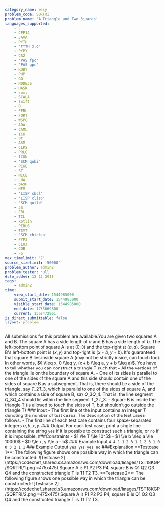 ```yaml
---
category_name: easy
problem_code: SQRTRI
problem_name: 'A Triangle and Two Squares'
languages_supported:
    - C
    - CPP14
    - JAVA
    - PYTH
    - 'PYTH 3.6'
    - PYPY
    - CS2
    - 'PAS fpc'
    - 'PAS gpc'
    - RUBY
    - PHP
    - GO
    - NODEJS
    - HASK
    - rust
    - SCALA
    - swift
    - D
    - PERL
    - FORT
    - WSPC
    - ADA
    - CAML
    - ICK
    - BF
    - ASM
    - CLPS
    - PRLG
    - ICON
    - 'SCM qobi'
    - PIKE
    - ST
    - NICE
    - LUA
    - BASH
    - NEM
    - 'LISP sbcl'
    - 'LISP clisp'
    - 'SCM guile'
    - JS
    - ERL
    - TCL
    - kotlin
    - PERL6
    - TEXT
    - 'SCM chicken'
    - PYP3
    - CLOJ
    - COB
    - FS
max_timelimit: '2'
source_sizelimit: '50000'
problem_author: admin2
problem_tester: null
date_added: 12-12-2018
tags:
    - admin2
time:
    view_start_date: 1544985000
    submit_start_date: 1544985000
    visible_start_date: 1544985000
    end_date: 1735669800
    current: 1559472961
is_direct_submittable: false
layout: problem
---
```

All submissions for this problem are available.You are given two squares A and B. The square A has a side length of $a$ and B has a side length of $b$. The left-bottom point of square A is at $(0, 0)$ and the top-right at $(a, a)$. Square B's left-bottom point is $(x, y)$ and top-right is $(x + b, y + b)$. It's guaranteed that square B lies inside square A (may not be strictly inside, can touch too). In other words, $0 \\leq x, 0 \\leq y, (x + b \\leq a, y + b \\leq a)$. You have to tell whether you can construct a triangle T such that - All the vertices of the triangle lie on the boundary of square A. - One of its sides is parallel to one of the sides of the square A and this side should contain one of the sides of square B as a subsegment. That is, there should be a side of the triangle, say $T\_2T\_3$, which is parallel to one of the sides of square A, and which contains a side of square B, say $Q\_3Q\_4$. That is, the line segment $Q\_3Q\_4$ should lie within the line segment $T\_2T\_3$. - Square B is inside the triangle T (is allowed to touch the sides of T, but shouldn’t go outside the triangle T) ### Input - The first line of the input contains an integer $T$ denoting the number of test cases. The description of the test cases follows. - The first line of each test case contains four space-separated integers $a, b, x, y$. ### Output For each test case, print a single line containing the string `yes` if it is possible to construct such a triangle, or `no` if it is impossible. ###Constraints - $1 \\le T \\le 10^5$ - $1 \\le b \\leq a \\le 10000$ - $0 \\le x, y \\le a - b$ ### Example Input ``` 4 4 1 1 2 3 1 1 2 3 1 0 0 3 2 1 1 ``` ### Example Output ``` yes yes yes no ``` ###Explanation \*\*Testcase 1\*\*: The following figure shows one possible way in which the triangle can be constructed: !\[Testcase 2\](https://codechef\_shared.s3.amazonaws.com/download/Images/TST18KGP/SQRTRI/1.png =475x475) Square A is P1 P2 P3 P4, square B is Q1 Q2 Q3 Q4 and the constructed triangle T is T1 T2 T3. \*\*Testcase 2\*\*: The following figure shows one possible way in which the triangle can be constructed: !\[Testcase 2\](https://codechef\_shared.s3.amazonaws.com/download/Images/TST18KGP/SQRTRI/2.png =475x475) Square A is P1 P2 P3 P4, square B is Q1 Q2 Q3 Q4 and the constructed triangle T is T1 T2 T3.
